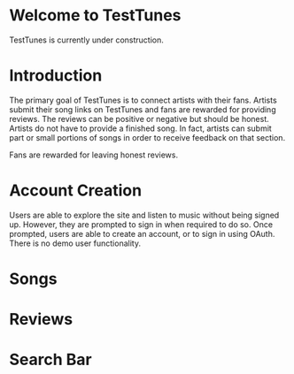 # Welcome to TestTunes

TestTunes is currently under construction. 

# Introduction
The primary goal of TestTunes is to connect artists with their fans. Artists submit their song links on TestTunes and fans are rewarded for providing reviews. The reviews can be positive or negative but should be honest.  Artists do not have to provide a finished song. In fact, artists can submit part or small portions of songs in order to receive feedback on that section.  

Fans are rewarded for leaving honest reviews. 

# Account Creation
Users are able to explore the site and listen to music without being signed up. However, they are prompted to sign in when required to do so. Once prompted, users are able to create an account, or to sign in using OAuth. There is no demo user functionality. 

# Songs

# Reviews 

# Search Bar
